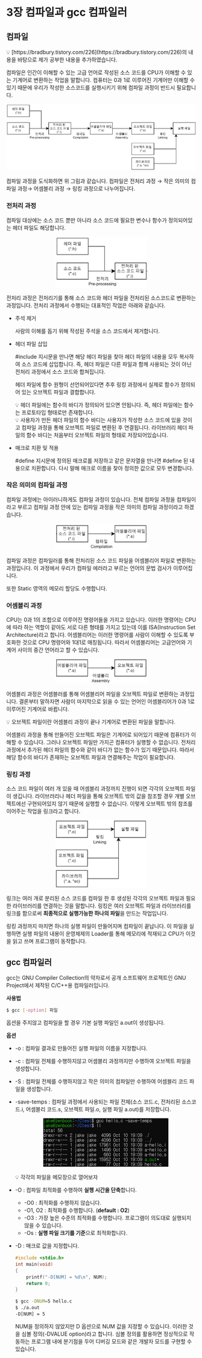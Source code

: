 # 3장 컴파일과 gcc 컴파일러

## 컴파일

<aside>
💡 [https://bradbury.tistory.com/226](https://bradbury.tistory.com/226)의 내용을 바탕으로 제가 공부한 내용을 추가하였습니다.

</aside>

컴파일은 인간이 이해할 수 있는 고급 언어로 작성된 소스 코드를 CPU가 이해할 수 있는 기계어로 변환하는 작업을 말합니다. 컴퓨터는 0과 1로 이루어진 기계어만 이해할 수 있기 때문에 우리가 작성한 소스코드를 실행시키기 위해 컴파일 과정이 반드시 필요합니다. 

<p align="center"><img src="../../images/시스템프로그래밍및보안/3장 컴파일과 gcc 컴파일러-Untitled.png"></p>

컴파일 과정을 도식화하면 위 그림과 같습니다. 컴파일은 전처리 과정 → 작은 의미의 컴파일 과정→ 어셈블리 과정 → 링킹 과정으로 나누어집니다.

### 전처리 과정

컴파일 대상에는 소스 코드 뿐만 아니라 소스 코드에 필요한 변수나 함수가 정의되어있는 헤더 파일도 해당합니다.

<p align="center"><img src="../../images/시스템프로그래밍및보안/3장 컴파일과 gcc 컴파일러-Untitled 1.png"></p>

전처리 과정은 전처리기를 통해 소스 코드와 헤더 파일을 전처리된 소스코드로 변환하는 과정입니다. 전처리 과정에서 수행되는 대표적인 작업은 아래와 같습니다.

- 주석 제거
    
    사람의 이해를 돕기 위해 작성된 주석을 소스 코드에서 제거합니다.
    
- 헤더 파일 삽입
    
    #include 지시문을 만나면 해당 헤더 파일을 찾아 헤더 파일의 내용을 모두 복사하여 소스 코드에 삽입합니다. 즉, 헤더 파일은 다른 파일과 함께 사용되는 것이 아닌 전처리 과정에서 소스 코드와 합쳐집니다. 
    
    헤더 파일에 함수 원형이 선언되어있다면 추후 링킹 과정에서 실제로 함수가 정의되어 있는 오브젝트 파일과 결합합니다.
    
    <aside>
    💡 헤더 파일에는 함수의 바디가 정의되어 있으면 안됩니다. 즉, 헤더 파일에는 함수는 프로토타입 형태로만 존재합니다.
    
    </aside>
    
    <aside>
    💡 사용자가 만든 헤더 파일의 함수 바디는 사용자가 작성한 소스 코드에 있을 것이고 컴파일 과정을 통해 오브젝트 파일로 변환된 후 연결됩니다. 라이브러리 헤더 파일의 함수 바디는 처음부터 오브젝트 파일의 형태로 저장되어있습니다.
    
    </aside>
    
- 매크로 치환 및 적용
    
    #define 지시문에 정의된 매크로를 저장하고 같은 문자열을 만나면 #define 된 내용으로 치환합니다. 다시 말해 매크로 이름을 찾아 정의한 값으로 모두 변경합니다.
    

### 작은 의미의 컴파일 과정

컴파일 과정에는 아이러니하게도 컴파일 과정이 있습니다. 전체 컴파일 과정을 컴파일이라고 부르고 컴파일 과정 안에 있는 컴파일 과정을 작은 의미의 컴파일 과정이라고 하겠습니다.

<p align="center"><img src="../../images/시스템프로그래밍및보안/3장 컴파일과 gcc 컴파일러-Untitled 2.png"></p>

컴파일 과정은 컴파일러를 통해 전처리된 소스 코드 파일을 어셈블리어 파일로 변환하는 과정입니다. 이 과정에서 우리가 컴파일 에러라고 부르는 언어의 문법 검사가 이루어집니다.

또한 Static 영역의 메모리 할당도 수행합니다.

### 어셈블리 과정

CPU는 0과 1의 조합으로 이루어진 명령어들을 가지고 있습니다. 이러한 명령어는 CPU에 따라 하는 역할이 같아도 서로 다른 형태를 가지고 있는데 이를 ISA(Instruction Set Architecture)라고 합니다. 어셈블리어는 이러한 명령어를 사람이 이해할 수 있도록 부호화한 것으로 CPU 명령어와 1대1로 매칭됩니다. 따라서 어셈블리어는 고급언어와 기계어 사이의 중간 언어라고 할 수 있습니다.

<p align="center"><img src="../../images/시스템프로그래밍및보안/3장 컴파일과 gcc 컴파일러-Untitled 3.png"></p>

어셈블리 과정은 어셈블러를 통해 어셈블리어 파일을 오브젝트 파일로 변환하는 과정입니다. 결론부터 말하자면 사람이 마지막으로 읽을 수 있는 언어인 어셈블리어가 0과 1로 이루어진 기계어로 바뀝니다.

<aside>
💡 오브젝트 파일이란 어셈블리 과정이 끝나 기계어로 변환된 파일을 말합니다.

</aside>

어셈블리 과정을 통해 만들어진 오브젝트 파일은 기계어로 되어있기 때문에 컴퓨터가 이해할 수 있습니다. 그러나 오브젝트 파일만 가지곤 컴퓨터가 실행할 수 없습니다. 전처리 과정에서 추가된 헤더 파일의 함수와 같이 바디가 없는 함수가 있기 때문입니다. 따라서 해당 함수의 바디가 존재하는 오브젝트 파일과 연결해주는 작업이 필요합니다.

### 링킹 과정

소스 코드 파일이 여러 개 있을 때 어셈블리 과정까지 진행이 되면 각각의 오브젝트 파일이 생깁니다. 라이브러리나 헤더 파일을 통해 오브젝트 밖의 값을 참조할 경우 개별 오브젝트에선 구현되어있지 않기 때문에 실행할 수 없습니다. 이렇게 오브젝트 밖의 참조를 이어주는 작업을 링크라고 합니다. 

<p align="center"><img src="../../images/시스템프로그래밍및보안/3장 컴파일과 gcc 컴파일러-Untitled 4.png"></p>

링크는 여러 개로 분리된 소스 코드를 컴파일 한 후 생성된 각각의 오브젝트 파일과 필요한 라이브러리를 연결하는 것을 말합니다. 링킹은 여러 오브젝트 파일과 라이브러리를 링크를 함으로써 **최종적으로 실행가능한 하나의 파일**을 만드는 작업입니다.

링킹 과정까지 마치면 하나의 실행 파일이 만들어지며 컴파일이 끝납니다. 이 파일을 실행하면 실행 파일의 내용이 운영체제의 Loader를 통해 메모리에 적재되고 CPU가 이것을 읽고 쓰며 프로그램이 동작합니다. 

## gcc 컴파일러

gcc는 GNU Compiler Collection의 약자로서 공개 소프트웨어 프로젝트인 GNU Project에서 제작된 C/C++용 컴파일러입니다.

**사용법**

```bash
$ gcc [-option] 파일
```

옵션을 주지않고 컴파일을 할 경우 기본 실행 파일인 a.out이 생성됩니다.

**옵션**

- -o : 컴파일 결과로 만들어진 실행 파일의 이름을 지정합니다.
- -c : 컴파일 전체를 수행하지않고 어셈블리 과정까지만 수행하여 오브젝트 파일을 생성합니다.
- -S : 컴파일 전체를 수행하지않고 작은 의미의 컴파일만 수행하여 어셈블리 코드 파일을 생성합니다.
- -save-temps : 컴파일 과정에서 사용되는 파일 전체(소스 코드.c, 전처리된 소스코드.i, 어셈블리 코드.s, 오브젝트 파일.o, 실행 파일 a.out)를 저장합니다.
    
    <p align="center"><img src="../../images/시스템프로그래밍및보안/3장 컴파일과 gcc 컴파일러-Untitled 5.png"></p>
    
    <aside>
    💡 각각의 파일을 메모장으로 열어보자
    
    </aside>
    
- -O : 컴파일 최적화를 수행하여 **실행 시간을 단축**합니다.
    - -O0 : 최적화를 수행하지 않습니다.
    - -O1, O2  : 최적화를 수행합니다. (**default : O2**)
    - -O3 : 가장 높은 수준의 최적화를 수행합니다. 프로그램이 의도대로 실행되지 않을 수 있습니다.
    - -Os : **실행 파일 크기를 기준**으로 최적화합니다.
- -D : 매크로 값을 지정합니다.
    
    ```c
    #include <stdio.h>
    int main(void)
    {
        printf("-D[NUM] = %d\n", NUM);
        return 0;
    }
    ```
    
    ```bash
    $ gcc -DNUM=5 hello.c
    $ ./a.out
    -D[NUM] = 5
    ```
    
    NUM을 정의하지 않았지만 D 옵션으로 NUM 값을 지정할 수 있습니다. 이러한 것을 심볼 정의(-DVALUE option)라고 합니다. 심볼 정의를 활용하면 정상적으로 작동하는 프로그램 내에 분기점을 두어 디버깅 모드와 같은 개발자 모드를 구현할 수 있습니다.